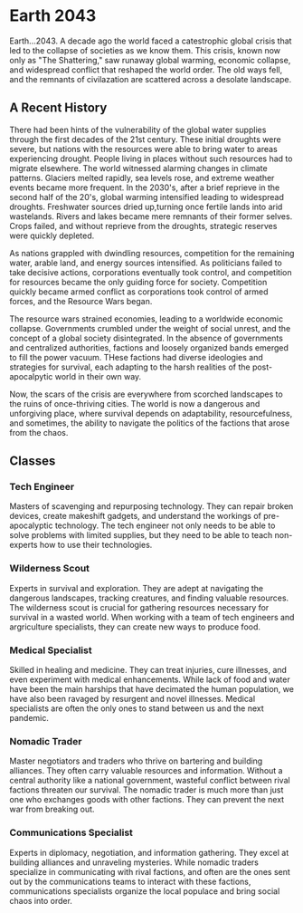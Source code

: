 # Earth 2043

Earth...2043. A decade ago the world faced a catestrophic global crisis that led to the collapse of societies as we know them. This crisis, known now only as "The Shattering," saw runaway global warming, economic collapse, and widespread conflict that reshaped the world order. The old ways fell, and the remnants of civilazation are scattered across a desolate landscape. 

## A Recent History

There had been hints of the vulnerability of the global water supplies through the first decades of the 21st century. These initial droughts were severe, but nations with the resources were able to bring water to areas experiencing drought. People living in places without such resources had to migrate elsewhere. The world witnessed alarming changes in climate patterns. Glaciers melted rapidly, sea levels rose, and extreme weather events became more frequent. In the 2030's, after a brief reprieve in the second half of the 20's, global warming intensified leading to widespread droughts. Freshwater sources dried up,turning once fertile lands into arid wastelands. Rivers and lakes became mere remnants of their former selves. Crops failed, and without reprieve from the droughts, strategic reserves were quickly depleted. 

As nations grappled with dwindling resources, competition for the remaining water, arable land, and energy sources intensified. As politicians failed to take decisive actions, corporations eventually took control, and competition for resources became the only guiding force for society. Competition quickly became armed conflict as corporations took control of armed forces, and the Resource Wars began. 

The resource wars strained economies, leading to a worldwide economic collapse. Governments crumbled under the weight of social unrest, and the concept of a global society disintegrated. In the absence of governments and centralized authorities, factions and loosely organized bands emerged to fill the power vacuum. THese factions had diverse ideologies and strategies for survival, each adapting to the harsh realities of the post-apocalpytic world in their own way. 

Now, the scars of the crisis are everywhere from scorched landscapes to the ruins of once-thriving cities. The world is now a dangerous and unforgiving place, where survival depends on adaptability, resourcefulness, and sometimes, the ability to navigate the politics of the factions that arose from the chaos.

## Classes

### Tech Engineer

Masters of scavenging and repurposing technology. They can repair broken devices, create makeshift gadgets, and understand the workings of pre-apocalyptic technology. The tech engineer not only needs to be able to solve problems with limited supplies, but they need to be able to teach non-experts how to use their technologies.

### Wilderness Scout

Experts in survival and exploration. They are adept at navigating the dangerous landscapes, tracking creatures, and finding valuable resources. The wilderness scout is crucial for gathering resources necessary for survival in a wasted world. When working with a team of tech engineers and argriculture specialists, they can create new ways to produce food.

### Medical Specialist

Skilled in healing and medicine. They can treat injuries, cure illnesses, and even experiment with medical enhancements. While lack of food and water have been the main harships that have decimated the human population, we have also been ravaged by resurgent and novel illnesses. Medical specialists are often the only ones to stand between us and the next pandemic.

### Nomadic Trader

Master negotiators and traders who thrive on bartering and building alliances. They often carry valuable resources and information. Without a central authority like a national government, wasteful conflict between rival factions threaten our survival. The nomadic trader is much more than just one who exchanges goods with other factions. They can prevent the next war from breaking out.

### Communications Specialist

Experts in diplomacy, negotiation, and information gathering. They excel at building alliances and unraveling mysteries. While nomadic traders specialize in communicating with rival factions, and often are the ones sent out by the communications teams to interact with these factions, communications specialists organize the local populace and bring social chaos into order.